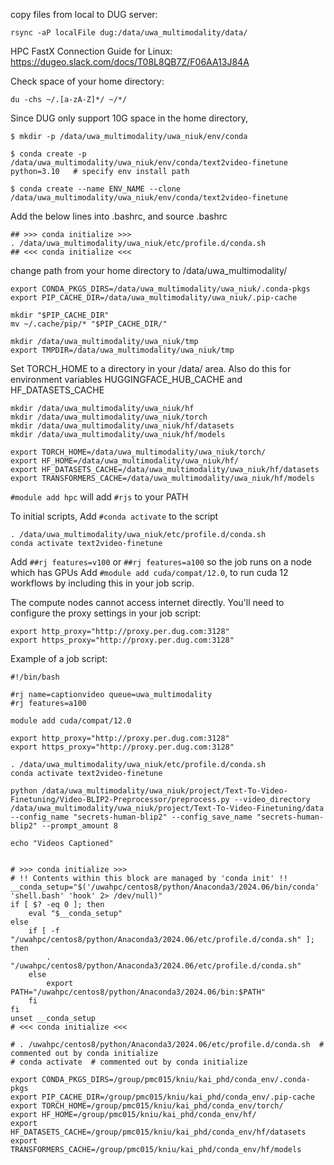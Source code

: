 copy files from local to DUG server:
```
rsync -aP localFile dug:/data/uwa_multimodality/data/
```
HPC FastX Connection Guide for Linux:
https://dugeo.slack.com/docs/T08L8QB7Z/F06AA13J84A

Check space of your home directory:
```
du -chs ~/.[a-zA-Z]*/ ~/*/
```
Since DUG only support 10G space in the home directory, 
```
$ mkdir -p /data/uwa_multimodality/uwa_niuk/env/conda

$ conda create -p /data/uwa_multimodality/uwa_niuk/env/conda/text2video-finetune python=3.10   # specify env install path

$ conda create --name ENV_NAME --clone /data/uwa_multimodality/uwa_niuk/env/conda/text2video-finetune
```

Add the below lines into .bashrc, and source .bashrc
```
## >>> conda initialize >>>
. /data/uwa_multimodality/uwa_niuk/etc/profile.d/conda.sh
## <<< conda initialize <<<
```

change path from your home directory to /data/uwa_multimodality/
```
export CONDA_PKGS_DIRS=/data/uwa_multimodality/uwa_niuk/.conda-pkgs
export PIP_CACHE_DIR=/data/uwa_multimodality/uwa_niuk/.pip-cache

mkdir "$PIP_CACHE_DIR"
mv ~/.cache/pip/* "$PIP_CACHE_DIR/"

mkdir /data/uwa_multimodality/uwa_niuk/tmp
export TMPDIR=/data/uwa_multimodality/uwa_niuk/tmp
```


Set TORCH_HOME to a directory in your /data/ area.
Also do this for environment variables HUGGINGFACE_HUB_CACHE and HF_DATASETS_CACHE
```
mkdir /data/uwa_multimodality/uwa_niuk/hf
mkdir /data/uwa_multimodality/uwa_niuk/torch
mkdir /data/uwa_multimodality/uwa_niuk/hf/datasets
mkdir /data/uwa_multimodality/uwa_niuk/hf/models

export TORCH_HOME=/data/uwa_multimodality/uwa_niuk/torch/
export HF_HOME=/data/uwa_multimodality/uwa_niuk/hf/
export HF_DATASETS_CACHE=/data/uwa_multimodality/uwa_niuk/hf/datasets
export TRANSFORMERS_CACHE=/data/uwa_multimodality/uwa_niuk/hf/models
```

`#module add hpc` will add `#rjs` to your PATH

To initial scripts, 
Add `#conda activate` to the script
```
. /data/uwa_multimodality/uwa_niuk/etc/profile.d/conda.sh 
conda activate text2video-finetune
```

Add `##rj features=v100` or `##rj features=a100` so the job runs on a node which has GPUs
Add `#module add cuda/compat/12.0`, to run cuda 12 workflows by including this in your job scrip.

The compute nodes cannot access internet directly. You'll need to configure the proxy settings in your job script:
```
export http_proxy="http://proxy.per.dug.com:3128"
export https_proxy="http://proxy.per.dug.com:3128"
```

Example of a job script:
```
#!/bin/bash

#rj name=captionvideo queue=uwa_multimodality
#rj features=a100

module add cuda/compat/12.0

export http_proxy="http://proxy.per.dug.com:3128"
export https_proxy="http://proxy.per.dug.com:3128"

. /data/uwa_multimodality/uwa_niuk/etc/profile.d/conda.sh
conda activate text2video-finetune

python /data/uwa_multimodality/uwa_niuk/project/Text-To-Video-Finetuning/Video-BLIP2-Preprocessor/preprocess.py --video_directory /data/uwa_multimodality/uwa_niuk/project/Text-To-Video-Finetuning/data --config_name "secrets-human-blip2" --config_save_name "secrets-human-blip2" --prompt_amount 8

echo "Videos Captioned"

```



```

# >>> conda initialize >>>
# !! Contents within this block are managed by 'conda init' !!
__conda_setup="$('/uwahpc/centos8/python/Anaconda3/2024.06/bin/conda' 'shell.bash' 'hook' 2> /dev/null)"
if [ $? -eq 0 ]; then
    eval "$__conda_setup"
else
    if [ -f "/uwahpc/centos8/python/Anaconda3/2024.06/etc/profile.d/conda.sh" ]; then
        . "/uwahpc/centos8/python/Anaconda3/2024.06/etc/profile.d/conda.sh"
    else
        export PATH="/uwahpc/centos8/python/Anaconda3/2024.06/bin:$PATH"
    fi
fi
unset __conda_setup
# <<< conda initialize <<<

# . /uwahpc/centos8/python/Anaconda3/2024.06/etc/profile.d/conda.sh  # commented out by conda initialize
# conda activate  # commented out by conda initialize

export CONDA_PKGS_DIRS=/group/pmc015/kniu/kai_phd/conda_env/.conda-pkgs
export PIP_CACHE_DIR=/group/pmc015/kniu/kai_phd/conda_env/.pip-cache
export TORCH_HOME=/group/pmc015/kniu/kai_phd/conda_env/torch/
export HF_HOME=/group/pmc015/kniu/kai_phd/conda_env/hf/
export HF_DATASETS_CACHE=/group/pmc015/kniu/kai_phd/conda_env/hf/datasets
export TRANSFORMERS_CACHE=/group/pmc015/kniu/kai_phd/conda_env/hf/models

```
